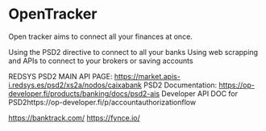 # OpenTracker


Open tracker aims to connect all your finances at once.

Using the PSD2 directive to connect to all your banks
Using web scrapping and APIs to connect to your brokers or saving accounts

REDSYS PSD2 MAIN API PAGE: https://market.apis-i.redsys.es/psd2/xs2a/nodos/caixabank
PSD2 Documentation: https://op-developer.fi/products/banking/docs/psd2-ais
Developer API DOC for PSD2https://op-developer.fi/p/accountauthorizationflow


https://banktrack.com/
https://fynce.io/

